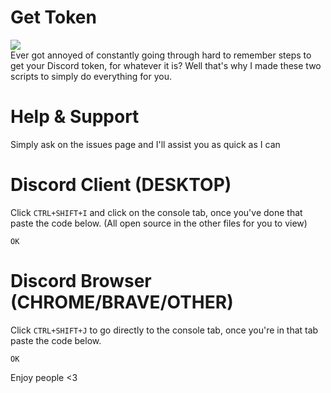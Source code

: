 # Get Token
<img src = "https://img.shields.io/badge/Made%20Using-JavaScript%20%26%20%E2%9D%A4-green"><br>
Ever got annoyed of constantly going through hard to remember steps to get your Discord token, for whatever it is? Well that's why I made these two scripts to simply do everything for you.

# Help & Support
Simply ask on the issues page and I'll assist you as quick as I can

# Discord Client (DESKTOP)
Click `CTRL+SHIFT+I` and click on the console tab, once you've done that paste the code below. (All open source in the other files for you to view)
```
OK
```

# Discord Browser (CHROME/BRAVE/OTHER)
Click `CTRL+SHIFT+J` to go directly to the console tab, once you're in that tab paste the code below. 
```
OK
```

Enjoy people <3
